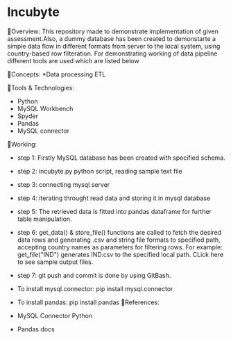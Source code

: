 # Incubyte
🔹Overview:
This repository made to demonstrate implementation of given assessment.Also, a dummy database has been created to demonstarte a simple data flow in different formats from server to the local system, using country-based row filteration. For demonstrating working of data pipeline different tools are used which are listed below

🔸Concepts:
*Data processing
ETL

🔸Tools & Technologies:
* Python
* MySQL Workbench
* Spyder
* Pandas
* MySQL connector

🔹Working:

* step 1: Firstly MySQL database has been created with specified schema.
* step 2: incubyte.py python script, reading sample text file
* step 3: connecting mysql server
* step 4: iterating throught read data and storing it in mysql database
* step 5: The retrieved data is fitted into pandas dataframe for further table manipulation.
* step 6: get_data() & store_file() functions are called to fetch the desired data rows and generating .csv and string file formats to specified path, accepting country names as            parameters for filtering rows.
         For example: get_file("IND") generates IND.csv to the specified local path. CLick here to see sample output files.
* step 7: git push and commit is done by using GitBash.


* To install mysql.connector:
pip install mysql.connector
* To install pandas:
pip install pandas
🔹References:
* MySQL Connector Python
* Pandas docs
